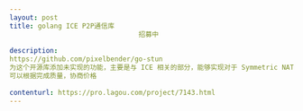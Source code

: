 ```yaml
---                
layout: post       
title: golang ICE P2P通信库
                                招募中
           
description: 
https://github.com/pixelbender/go-stun
为这个开源库添加未实现的功能，主要是与 ICE 相关的部分，能够实现对于 Symmetric NAT 的通信支持。
可以根据完成质量，协商价格
     
contenturl: https://pro.lagou.com/project/7143.html      
---                 
```

